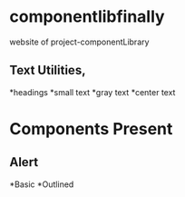  # componentlibfinally

website of  project-componentLibrary

## Text Utilities,

*headings
*small text
*gray text
 *center text

  # Components Present

 ## Alert
  *Basic
  *Outlined